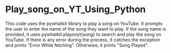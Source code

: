 # Play_song_on_YT_Using_Python

This code uses the pywhatkit library to play a song on YouTube. It prompts the user to enter the name of the song they want to play. If the song name is provided, it uses pywhatkit.playonyt(song) to search and play the song on YouTube. If there is any error during the process, it catches the exception and prints "Error While fetching". Otherwise, it prints "Song Played".
